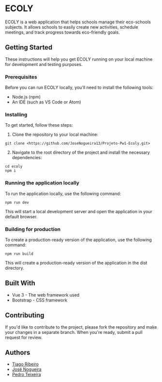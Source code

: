 # ECOLY

ECOLY is a web application that helps schools manage their eco-schools subjects. It allows schools to easily create new activities, schedule meetings, and track progress towards eco-friendly goals.

## Getting Started

These instructions will help you get ECOLY running on your local machine for development and testing purposes.

### Prerequisites

Before you can run ECOLY locally, you'll need to install the following tools:

- Node.js (npm)
- An IDE (such as VS Code or Atom)

### Installing

To get started, follow these steps:

1. Clone the repository to your local machine:

```shell
git clone <https://github.com/JoseNogueira13/Projeto-Pw1-Ecoly.git>
```

2. Navigate to the root directory of the project and install the necessary dependencies:

```shell
cd ecoly
npm i
```

### Running the application locally

To run the application locally, use the following command:

```shell
npm run dev
```

This will start a local development server and open the application in your default browser.

### Building for production

To create a production-ready version of the application, use the following command:

```shell
npm run build
```

This will create a production-ready version of the application in the dist directory.

## Built With

- Vue 3 - The web framework used
- Bootstrap - CSS framework

## Contributing

If you'd like to contribute to the project, please fork the repository and make your changes in a separate branch. When you're ready, submit a pull request for review.

## Authors

- [Tiago Ribeiro](https://github.com/TiagoRibeiro25)
- [José Nogueira](https://github.com/JoseNogueira13)
- [Pedro Teixeira](https://github.com/40210465)
